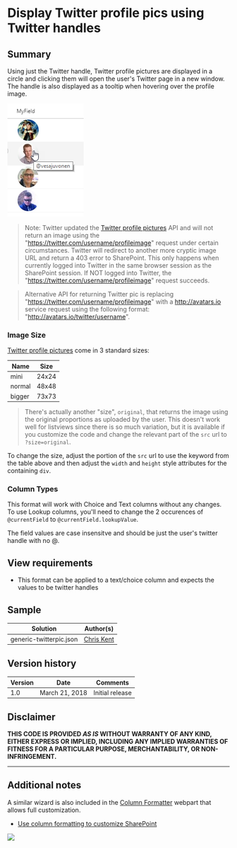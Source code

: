 # Display Twitter profile pics using Twitter handles

## Summary

Using just the Twitter handle, Twitter profile pictures are displayed in a circle and clicking them will open the user's Twitter page in a new window. The handle is also displayed as a tooltip when hovering over the profile image.

![screenshot of the sample](./screenshot.png)

> Note: Twitter updated the [Twitter profile pictures](https://developer.twitter.com/en/docs/accounts-and-users/user-profile-images-and-banners) API and will not return an image using the "https://twitter.com/username/profileimage" request under certain circumstances. Twitter will redirect to another more cryptic image URL and return a 403 error to SharePoint. This only happens when currently logged into Twitter in the same browser session as the SharePoint session. If NOT logged into Twitter, the "https://twitter.com/username/profileimage" request succeeds.

> Alternative API for returning Twitter pic is replacing "https://twitter.com/username/profileimage" with a http://avatars.io service request using the following format: "http://avatars.io/twitter/username".


### Image Size

[Twitter profile pictures](https://developer.twitter.com/en/docs/accounts-and-users/user-profile-images-and-banners) come in 3 standard sizes:

|Name|Size|
|---|:---:|
|mini|24x24|
|normal|48x48|
|bigger|73x73|

> There's actually another "size", `original`, that returns the image using the original proportions as uploaded by the user. This doesn't work well for listviews since there is so much variation, but it is available if you customize the code and change the relevant part of the `src` url to `?size=original`.

To change the size, adjust the portion of the `src` url to use the keyword from the table above and then adjust the `width` and `height` style attributes for the containing `div`.

### Column Types
This format will work with Choice and Text columns without any changes. To use Lookup columns, you'll need to change the 2 occurences of `@currentField` to `@currentField.lookupValue`.

The field values are case insensitve and should be just the user's twitter handle with no @.

## View requirements
- This format can be applied to a text/choice column and expects the values to be twitter handles

## Sample

Solution|Author(s)
--------|---------
generic-twitterpic.json | [Chris Kent](https://twitter.com/thechriskent)

## Version history

Version|Date|Comments
-------|----|--------
1.0|March 21, 2018|Initial release

## Disclaimer
**THIS CODE IS PROVIDED *AS IS* WITHOUT WARRANTY OF ANY KIND, EITHER EXPRESS OR IMPLIED, INCLUDING ANY IMPLIED WARRANTIES OF FITNESS FOR A PARTICULAR PURPOSE, MERCHANTABILITY, OR NON-INFRINGEMENT.**

---

## Additional notes

A similar wizard is also included in the [Column Formatter](https://github.com/SharePoint/sp-dev-solutions/blob/master/solutions/ColumnFormatter/README.md) webpart that allows full customization.

- [Use column formatting to customize SharePoint](https://docs.microsoft.com/en-us/sharepoint/dev/declarative-customization/column-formatting)

<img src="https://telemetry.sharepointpnp.com/sp-dev-list-formatting/column-samples/generic-twitterpic" />